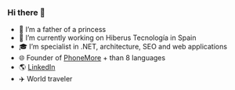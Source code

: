 ### Hi there 👋

- :princess: I’m a father of a princess
- :european_castle: I’m currently working on Hiberus Tecnología in Spain
- :mortar_board: I’m specialist in .NET, architecture, SEO and web applications
- :globe_with_meridians: Founder of [PhoneMore](https://www.phonemore.com/) + than 8 languages
- :earth_americas: [LinkedIn](https://www.linkedin.com/in/mauriciohernaski/)
- :airplane: World traveler
